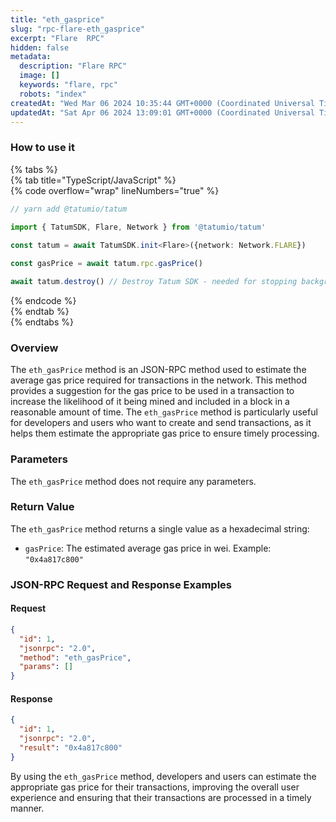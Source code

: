 ```yaml
---
title: "eth_gasprice"
slug: "rpc-flare-eth_gasprice"
excerpt: "Flare  RPC"
hidden: false
metadata: 
  description: "Flare RPC"
  image: []
  keywords: "flare, rpc"
  robots: "index"
createdAt: "Wed Mar 06 2024 10:35:44 GMT+0000 (Coordinated Universal Time)"
updatedAt: "Sat Apr 06 2024 13:09:01 GMT+0000 (Coordinated Universal Time)"
---
```




### How to use it

{% tabs %}  
{% tab title="TypeScript/JavaScript" %}  
{% code overflow="wrap" lineNumbers="true" %}

```typescript
// yarn add @tatumio/tatum

import { TatumSDK, Flare, Network } from '@tatumio/tatum'
  
const tatum = await TatumSDK.init<Flare>({network: Network.FLARE})

const gasPrice = await tatum.rpc.gasPrice()

await tatum.destroy() // Destroy Tatum SDK - needed for stopping background jobs
```

{% endcode %}  
{% endtab %}  
{% endtabs %}

### Overview

The `eth_gasPrice` method is an JSON-RPC method used to estimate the average gas price required for transactions in the network. This method provides a suggestion for the gas price to be used in a transaction to increase the likelihood of it being mined and included in a block in a reasonable amount of time. The `eth_gasPrice` method is particularly useful for developers and users who want to create and send transactions, as it helps them estimate the appropriate gas price to ensure timely processing.

### Parameters

The `eth_gasPrice` method does not require any parameters. 

### Return Value

The `eth_gasPrice` method returns a single value as a hexadecimal string:

- `gasPrice`: The estimated average gas price in wei. Example: `"0x4a817c800"`

### JSON-RPC Request and Response Examples

#### Request

```json
{
  "id": 1,
  "jsonrpc": "2.0",
  "method": "eth_gasPrice",
  "params": []
}
```

#### Response

```json
{
  "id": 1,
  "jsonrpc": "2.0",
  "result": "0x4a817c800"
}
```

By using the `eth_gasPrice` method, developers and users can estimate the appropriate gas price for their transactions, improving the overall user experience and ensuring that their transactions are processed in a timely manner.
